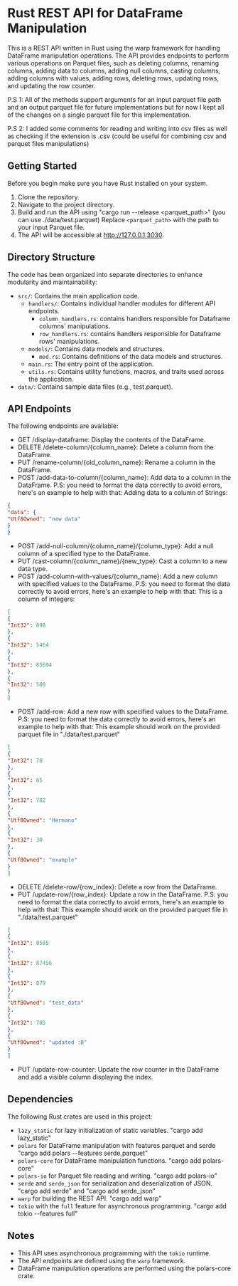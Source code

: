 # Rust REST API for DataFrame Manipulation

This is a REST API written in Rust using the warp framework for handling DataFrame manipulation operations. The API provides endpoints to perform various operations on Parquet files, such as deleting columns, renaming columns, adding data to columns, adding null columns, casting columns, adding columns with values, adding rows, deleting rows, updating rows, and updating the row counter.

P.S 1: All of the methods support arguments for an input parquet file path and an output parquet file for future implementations but for now I kept all of the changes on a single parquet file for this implementation. 

P.S 2: I added some comments for reading and writing into csv files as well as checking if the extension is .csv (could be useful for combining csv and parquet files manipulations)

## Getting Started

Before you begin make sure you have Rust installed on your system.

1. Clone the repository.
2. Navigate to the project directory.
3. Build and run the API using "cargo run --release <parquet_path>" (you can use ./data/test.parquet)
   Replace `<parquet_path>` with the path to your input Parquet file.
4. The API will be accessible at http://127.0.0.1:3030.

## Directory Structure

The code has been organized into separate directories to enhance modularity and maintainability:

- `src/`: Contains the main application code.
  - `handlers/`: Contains individual handler modules for different API endpoints.
    - `column_handlers.rs`: contains handlers responsible for Dataframe columns' manipulations.
    - `row_handlers.rs`: contains handlers responsible for Dataframe rows' manipulations.
  - `models/`: Contains data models and structures.
    - `mod.rs`: Contains definitions of the data models and structures.
  - `main.rs`: The entry point of the application.
  - `utils.rs`: Contains utility functions, macros, and traits used across the application.
- `data/`: Contains sample data files (e.g., test.parquet).

## API Endpoints

The following endpoints are available:

- GET /display-dataframe: Display the contents of the DataFrame.
- DELETE /delete-column/{column_name}: Delete a column from the DataFrame.
- PUT /rename-column/{old_column_name}: Rename a column in the DataFrame.
- POST /add-data-to-column/{column_name}: Add data to a column in the DataFrame.
  P.S: you need to format the data correctly to avoid errors, here's an example to help with that:
  Adding data to a column of Strings:
```json
{
"data": {
"Utf8Owned": "new data"
}
}
```
- POST /add-null-column/{column_name}/{column_type}: Add a null column of a specified type to the DataFrame.
- PUT /cast-column/{column_name}/{new_type}: Cast a column to a new data type.
- POST /add-column-with-values/{column_name}: Add a new column with specified values to the DataFrame.
P.S: you need to format the data correctly to avoid errors, here's an example to help with that:
This is a column of integers:
```json
[
{
"Int32": 898
},
{
"Int32": 5464
},
{
"Int32": 85694
},
{
"Int32": 500
}
]
```
- POST /add-row: Add a new row with specified values to the DataFrame.
P.S: you need to format the data correctly to avoid errors, here's an example to help with that:
This example should work on the provided parquet file in "./data/test.parquet"
```json
[
{
"Int32": 78
},
{
"Int32": 65
},
{
"Int32": 782
},
{
"Utf8Owned": "Hermano"
},
{
"Int32": 30
},
{
"Utf8Owned": "example"
}
]
```
- DELETE /delete-row/{row_index}: Delete a row from the DataFrame.
- PUT /update-row/{row_index}: Update a row in the DataFrame.
P.S: you need to format the data correctly to avoid errors, here's an example to help with that:
This example should work on the provided parquet file in "./data/test.parquet"
```json
[
{
"Int32": 8585
},
{
"Int32": 87456
},
{
"Int32": 879
},
{
"Utf8Owned": "test_data"
},
{
"Int32": 785
},
{
"Utf8Owned": "updated :D"
}
]
```
- PUT /update-row-counter: Update the row counter in the DataFrame and add a visible column displaying the index.

## Dependencies

The following Rust crates are used in this project:

- `lazy_static` for lazy initialization of static variables. "cargo add lazy_static"
- `polars` for DataFrame manipulation with features parquet and serde "cargo add polars --features serde,parquet"
- `polars-core` for DataFrame manipulation functions. "cargo add polars-core"
- `polars-io` for Parquet file reading and writing. "cargo add polars-io"
- `serde` and `serde_json` for serialization and deserialization of JSON. "cargo add serde" and "cargo add serde_json"
- `warp` for building the REST API. "cargo add warp"
- `tokio` with the `full` feature for asynchronous programming. "cargo add tokio --features full"

## Notes

- This API uses asynchronous programming with the `tokio` runtime.
- The API endpoints are defined using the `warp` framework.
- DataFrame manipulation operations are performed using the polars-core crate.
